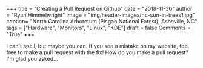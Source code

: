 +++
title  = "Creating a Pull Request on Github"
date   = "2018-11-30"
author = "Ryan Himmelwright"
image  = "img/header-images/nc-sun-in-trees1.jpg"
caption= "North Carolina Arboretum (Pisgah National Forest), Asheville, NC"
tags   = ["Hardware", "Monitors", "Linux", "KDE"]
draft  = false
Comments = "True"
+++

I can't spell, but maybe you can. If you see a mistake on my website, feel free
to make a pull request with the fix! How do you make a pull request? I'm glad
you asked...

<!--more-->


